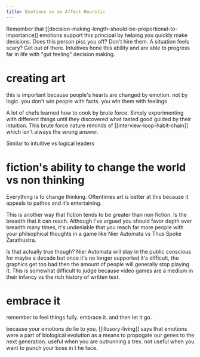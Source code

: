 ```yaml
---
title: Emotions as an Affect Heurstic
---
```

Remember that [[decision-making-length-should-be-proportional-to-importance]]
emotions support this principal by helping you quickly make decisions. Does this person piss you off? Don't hire them. A situation feels scary? Get out of there. Intuitives hone this ability and are able to progress far in life with "gut feeling" decision making. 

# creating art
this is important because people's hearts are changed by emotion. not by logic. you don't win people with facts. you win them with feelings

A lot of chefs learned how to cook by brute force. Simply experimenting with different things until they discovered what tasted good guided by their intuition. This brute force nature reminds of [[interview-loop-habit-chain]] which isn't always the wrong answer. 

Similar to intuitive vs logical leaders 

# fiction's ability to change the world vs non thinking   
Everything is to change thinking. Oftentimes art is better at this because it appeals to pathos and it’s entertaining.

This is another way that fiction tends to be greater than non fiction. Is the breadth that it can reach. Although I've argued you should favor depth over breadth many times, it's undeniable that you reach far more people with your philsophical thoughts in a game like Nier Automata vs Thus Spoke Zarathustra. 

Is that actually true though? Nier Automata will stay in the public conscious for maybe a decade but once it's no longer supported it's difficult, the graphics get too bad then the amount of people will generally stop playing it. This is somewhat difficult to judge because video games are a medium in their infancy vs the rich history of written text. 


# embrace it
remember to feel things fully. embrace it. and then let it go. 

because your emotions do lie to you. [[illusory-living]] says that emotions were a part of biological evolution as a means to propogate our genes to the next generation. useful when you are outrunning a trex. 
not useful when you want to punch your boss in t he face. 
